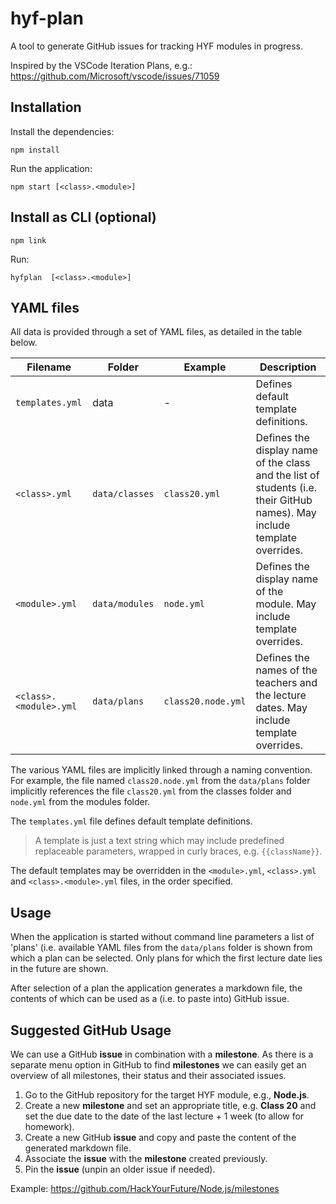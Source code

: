 # hyf-plan

A tool to generate GitHub issues for tracking HYF modules in progress.

Inspired by the VSCode Iteration Plans, e.g.: https://github.com/Microsoft/vscode/issues/71059

## Installation

Install the dependencies:

```
npm install
```

Run the application:

```
npm start [<class>.<module>]
```

## Install as CLI (optional)

```
npm link
```

Run:

```
hyfplan  [<class>.<module>]
```

## YAML files

All data is provided through a set of YAML files, as detailed in the table below.

| Filename | Folder | Example | Description |
|----------|--------|---------|-------------|
| `templates.yml` | data | - | Defines default template definitions. |
| `<class>.yml` | `data/classes` | `class20.yml` | Defines the display name of the class and the list of students (i.e. their GitHub names). May include template overrides. |
| `<module>.yml` | `data/modules` | `node.yml` | Defines the display name of the module. May include template overrides.  |
| `<class>.<module>.yml` | `data/plans` | `class20.node.yml` | Defines the names of the teachers and the lecture dates. May include template overrides. |

The various YAML files are implicitly linked through a naming convention. For example, the file named `class20.node.yml` from the `data/plans` folder implicitly references the file `class20.yml` from the classes folder and `node.yml` from the modules folder.

The `templates.yml` file defines default template definitions.

> A template is just a text string which may include predefined replaceable parameters, wrapped in curly braces, e.g. `{{className}}`.

The default templates may be overridden in the `<module>.yml`, `<class>.yml` and `<class>.<module>.yml` files, in the order specified.

## Usage

When the application is started without command line parameters a list of 'plans' (i.e. available YAML files from the `data/plans` folder is shown from which a plan can be selected. Only plans for which the first lecture date lies in the future are shown.

After selection of a plan the application generates a markdown file, the contents of which can be used as a (i.e. to paste into) GitHub issue.

## Suggested GitHub Usage

We can use a GitHub **issue** in combination with a **milestone**. As there is a separate menu option in GitHub to find **milestones** we can easily get an overview of all milestones, their status and their associated issues.

1. Go to the GitHub repository for the target HYF module, e.g., **Node.js**.
2. Create a new **milestone** and set an appropriate title, e.g. **Class 20** and set the due date to the date of the last lecture + 1 week (to allow for homework).
3. Create a new GitHub **issue** and copy and paste the content of the generated markdown file.
4. Associate the **issue** with the **milestone** created previously.
5. Pin the **issue** (unpin an older issue if needed).

Example: https://github.com/HackYourFuture/Node.js/milestones
